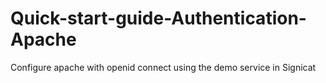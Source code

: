 # Quick-start-guide-Authentication-Apache
Configure apache with openid connect using the demo service in Signicat
